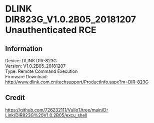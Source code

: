 # DLINK DIR823G_V1.0.2B05_20181207 Unauthenticated RCE

## Information
Device: DLINK DIR-823G<br>
Version: V1.0.2B05_20181207<br>
Type: Remote Command Execution<br>
Firmware Download: http://www.dlink.com.cn/techsupport/ProductInfo.aspx?m=DIR-823G<br>

## Credit
https://github.com/726232111/VulIoT/tree/main/D-Link/DIR823G%20V1.0.2B05/excu_shell

